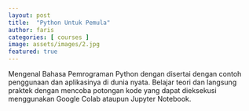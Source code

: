 ```yaml
---
layout: post
title:  "Python Untuk Pemula"
author: faris
categories: [ courses ]
image: assets/images/2.jpg
featured: true
---
```


Mengenal Bahasa Pemrograman Python dengan disertai dengan contoh penggunaan dan aplikasinya di dunia nyata. Belajar teori dan langsung praktek dengan mencoba potongan kode yang dapat dieksekusi menggunakan Google Colab ataupun Jupyter Notebook.